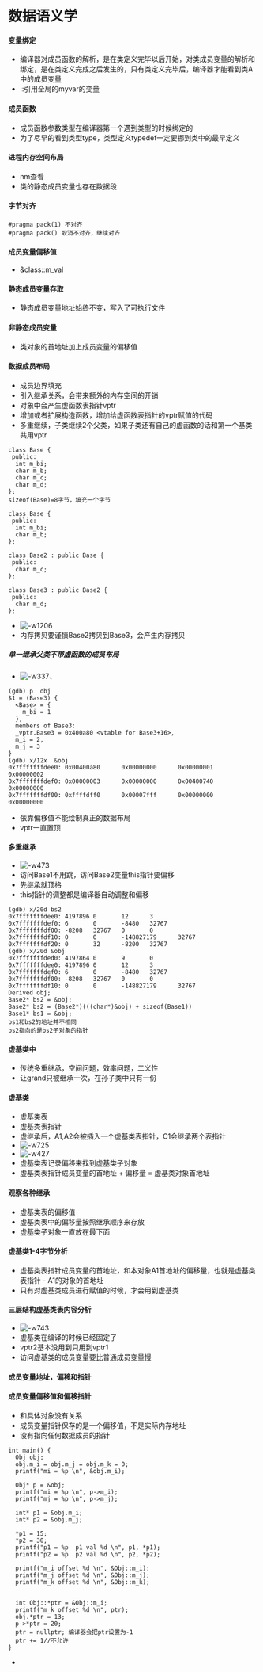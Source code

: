 # 数据语义学

#### 变量绑定
* 编译器对成员函数的解析，是在类定义完毕以后开始，对类成员变量的解析和绑定，是在类定义完成之后发生的，只有类定义完毕后，编译器才能看到类A中的成员变量
* ::引用全局的myvar的变量

#### 成员函数
* 成员函数参数类型在编译器第一个遇到类型的时候绑定的
* 为了尽早的看到类型type，类型定义typedef一定要挪到类中的最早定义

#### 进程内存空间布局
* nm查看
* 类的静态成员变量也存在数据段

#### 字节对齐
```
#pragma pack(1) 不对齐
#pragma pack() 取消不对齐，继续对齐
```

#### 成员变量偏移值
* &class::m_val

#### 静态成员变量存取
* 静态成员变量地址始终不变，写入了可执行文件

#### 非静态成员变量
* 类对象的首地址加上成员变量的偏移值

#### 数据成员布局
* 成员边界填充
* 引入继承关系，会带来额外的内存空间的开销
* 对象中会产生虚函数表指针vptr
* 增加或者扩展构造函数，增加给虚函数表指针的vptr赋值的代码
* 多重继续，子类继续2个父类，如果子类还有自己的虚函数的话和第一个基类共用vptr


```
class Base {
 public:
  int m_bi;
  char m_b;
  char m_c;
  char m_d;
};
sizeof(Base)=8字节，填充一个字节

class Base {
 public:
  int m_bi;
  char m_b;
};

class Base2 : public Base {
 public:
  char m_c;
};

class Base3 : public Base2 {
 public:
  char m_d;
};
```

* ![-w1206](media/15658570800232/15659459670117.jpg)
* 内存拷贝要谨慎Base2拷贝到Base3，会产生内存拷贝

##### 单一继承父类不带虚函数的成员布局
* ![-w337](media/15658570800232/15659491477127.jpg)、

```
(gdb) p  obj
$1 = (Base3) {
  <Base> = {
    m_bi = 1
  },
  members of Base3:
  _vptr.Base3 = 0x400a80 <vtable for Base3+16>,
  m_i = 2,
  m_j = 3
}
(gdb) x/12x  &obj
0x7fffffffdee0: 0x00400a80      0x00000000      0x00000001      0x00000002
0x7fffffffdef0: 0x00000003      0x00000000      0x00400740      0x00000000
0x7fffffffdf00: 0xffffdff0      0x00007fff      0x00000000      0x00000000
```
* 依靠偏移值不能绘制真正的数据布局
* vptr一直置顶

#### 多重继承
* ![-w473](media/15658570800232/15660333053268.jpg)
* 访问Base1不用跳，访问Base2变量this指针要偏移
* 先继承就顶格
* this指针的调整都是编译器自动调整和偏移

```
(gdb) x/20d bs2
0x7fffffffdee0: 4197896 0       12      3
0x7fffffffdef0: 6       0       -8480   32767
0x7fffffffdf00: -8208   32767   0       0
0x7fffffffdf10: 0       0       -148827179      32767
0x7fffffffdf20: 0       32      -8200   32767
(gdb) x/20d &obj
0x7fffffffded0: 4197864 0       9       0
0x7fffffffdee0: 4197896 0       12      3
0x7fffffffdef0: 6       0       -8480   32767
0x7fffffffdf00: -8208   32767   0       0
0x7fffffffdf10: 0       0       -148827179      32767
Derived obj;
Base2* bs2 = &obj;
Base2* bs2 = (Base2*)(((char*)&obj) + sizeof(Base1))
Base1* bs1 = &obj;
bs1和bs2的地址并不相同
bs2指向的是bs2子对象的指针
```
#### 虚基类中
* 传统多重继承，空间问题，效率问题，二义性
* 让grand只被继承一次，在孙子类中只有一份

#### 虚基类
* 虚基类表
* 虚基类表指针
* 虚继承后，A1,A2会被插入一个虚基类表指针，C1会继承两个表指针
* ![-w725](media/15658570800232/15661179666970.jpg)
* ![-w427](media/15658570800232/15661193718967.jpg)
* 虚基类表记录偏移来找到虚基类子对象
* 虚基类表指针成员变量的首地址 + 偏移量 = 虚基类对象首地址

#### 观察各种继承
* 虚基类表的偏移值
* 虚基类表中的偏移量按照继承顺序来存放
* 虚基类子对象一直放在最下面

#### 虚基类1-4字节分析
* 虚基类表指针成员变量的首地址，和本对象A1首地址的偏移量，也就是虚基类表指针 - A1的对象的首地址
* 只有对虚基类成员进行赋值的时候，才会用到虚基类

#### 三层结构虚基类表内容分析
* ![-w743](media/15658570800232/15662039845414.jpg)
* 虚基类在编译的时候已经固定了
* vptr2基本没用到只用到vptr1
* 访问虚基类的成员变量要比普通成员变量慢

#### 成员变量地址，偏移和指针

#### 成员变量偏移值和偏移指针
* 和具体对象没有关系
* 成员变量指针保存的是一个偏移值，不是实际内存地址
* 没有指向任何数据成员的指针

```
int main() {
  Obj obj;
  obj.m_i = obj.m_j = obj.m_k = 0;
  printf("mi = %p \n", &obj.m_i);

  Obj* p = &obj;
  printf("mi = %p \n", p->m_i);
  printf("mj = %p \n", p->m_j);

  int* p1 = &obj.m_i;
  int* p2 = &obj.m_j;

  *p1 = 15;
  *p2 = 30;
  printf("p1 = %p  p1 val %d \n", p1, *p1);
  printf("p2 = %p  p2 val %d \n", p2, *p2);

  printf("m_i offset %d \n", &Obj::m_i);
  printf("m_j offset %d \n", &Obj::m_j);
  printf("m_k offset %d \n", &Obj::m_k);


  int Obj::*ptr = &Obj::m_i;
  printf("m_k offset %d \n", ptr);
  obj.*ptr = 13;
  p->*ptr = 20;
  ptr = nullptr; 编译器会把ptr设置为-1
  ptr += 1//不允许
}
```
* 
